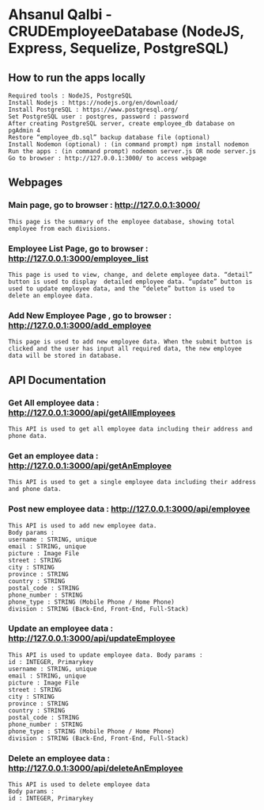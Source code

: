 # Ahsanul Qalbi - CRUDEmployeeDatabase (NodeJS, Express, Sequelize, PostgreSQL)

## How to run the apps locally
    Required tools : NodeJS, PostgreSQL
    Install Nodejs : https://nodejs.org/en/download/ 
    Install PostgreSQL : https://www.postgresql.org/
    Set PostgreSQL user : postgres, password : password
    After creating PostgreSQL server, create employee_db database on pgAdmin 4
    Restore “employee_db.sql” backup database file (optional)
    Install Nodemon (optional) : (in command prompt) npm install nodemon
    Run the apps : (in command prompt) nodemon server.js OR node server.js
    Go to browser : http://127.0.0.1:3000/ to access webpage
    
## Webpages
   ### Main page, go to browser : http://127.0.0.1:3000/
    This page is the summary of the employee database, showing total employee from each divisions. 
   
   ### Employee List Page, go to browser : http://127.0.0.1:3000/employee_list
    This page is used to view, change, and delete employee data. “detail” button is used to display  detailed employee data. “update” button is used to update employee data, and the “delete” button is used to delete an employee data.
   
   ### Add New Employee Page , go to browser : http://127.0.0.1:3000/add_employee
    This page is used to add new employee data. When the submit button is clicked and the user has input all required data, the new employee data will be stored in database. 
   
## API Documentation
   ### Get All employee data : http://127.0.0.1:3000/api/getAllEmployees
    This API is used to get all employee data including their address and phone data.
   
   ### Get an employee data : http://127.0.0.1:3000/api/getAnEmployee
    This API is used to get a single employee data including their address and phone data.
   
   ### Post new employee data : http://127.0.0.1:3000/api/employee
    This API is used to add new employee data.
    Body params :
    username : STRING, unique
    email : STRING, unique
    picture : Image File
    street : STRING	    
    city : STRING
    province : STRING
    country : STRING
    postal_code : STRING
    phone_number : STRING
    phone_type : STRING (Mobile Phone / Home Phone)
    division : STRING (Back-End, Front-End, Full-Stack)
    
   ### Update an employee data : http://127.0.0.1:3000/api/updateEmployee
    This API is used to update employee data. Body params :
    id : INTEGER, Primarykey
    username : STRING, unique
    email : STRING, unique
    picture : Image File
    street : STRING
    city : STRING
    province : STRING
    country : STRING
    postal_code : STRING
    phone_number : STRING
    phone_type : STRING (Mobile Phone / Home Phone)
    division : STRING (Back-End, Front-End, Full-Stack)

   ### Delete an employee data : http://127.0.0.1:3000/api/deleteAnEmployee
    This API is used to delete employee data 
    Body params :
    id : INTEGER, Primarykey


   
   
